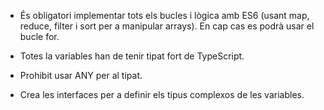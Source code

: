 - És obligatori implementar tots els bucles i lògica amb ES6 (usant map, reduce, filter i sort per a manipular arrays). En cap cas es podrà usar el bucle for.

- Totes la variables han de tenir tipat fort de TypeScript.


- Prohibit usar ANY per al tipat.

-  Crea les interfaces per a definir els tipus complexos de les variables.